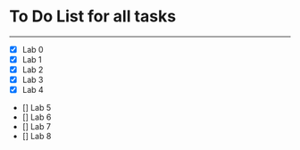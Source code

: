 # To Do List for all tasks

---

- [x] Lab 0
- [x] Lab 1
- [x] Lab 2
- [x] Lab 3
- [x] Lab 4
- [] Lab 5
- [] Lab 6
- [] Lab 7
- [] Lab 8
